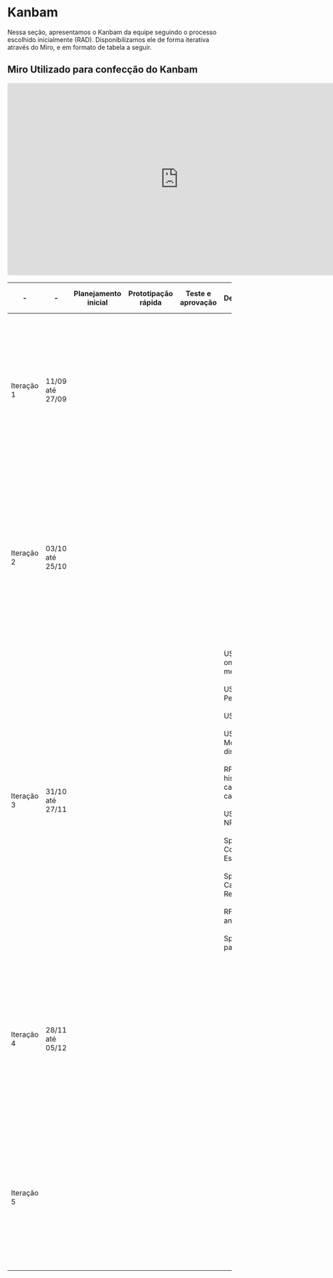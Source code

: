# Kanbam

Nessa seção, apresentamos o Kanbam da equipe seguindo o processo escolhido inicialmente (RAD). Disponibilizamos ele de forma iterativa através do Miro, e em formato de tabela a seguir.

## Miro Utilizado para confecção do Kanbam

<iframe width="768" height="432" src="https://miro.com/app/board/uXjVNOv3H60=/" frameborder="0" scrolling="no" allow="fullscreen; clipboard-read; clipboard-write" allowfullscreen></iframe>

| -          | -               | Planejamento inicial                                                                                                                                                 | Prototipação rápida | Teste e aprovação | Desenvolvimento                                                                                                                                                                                                                                                                                                                                | Teste e aprovação | Integração                                                                                                                              | OK / Implementação e release                                                                                                                                                                                                                                       |
| ---------- | --------------- | -------------------------------------------------------------------------------------------------------------------------------------------------------------------- | ------------------- | ----------------- | ---------------------------------------------------------------------------------------------------------------------------------------------------------------------------------------------------------------------------------------------------------------------------------------------------------------------------------------------- | ----------------- | --------------------------------------------------------------------------------------------------------------------------------------- | ------------------------------------------------------------------------------------------------------------------------------------------------------------------------------------------------------------------------------------------------------------------ |
| Iteração 1 | 11/09 até 27/09 |                                                                                                                                                                      |                     |                   |                                                                                                                                                                                                                                                                                                                                                |                   | Sprites da Crys<br><br>Sprites do NPC Guardião<br><br>Sprites do NPC Explorador<br><br>Itens de cada subregião do mapa<br><br>Mini-mapa | Elicitação de requisitos ( inicio da construção do BackLog)                                                                                                                                                                                                        |
| Iteração 2 | 03/10 até 25/10 |                                                                                                                                                                      |                     |                   |                                                                                                                                                                                                                                                                                                                                                |                   | Sprites Mãe da Crys<br><br>Subregiões do mapa                                                                                           | Atualização do Backlog <br><br>Definição e alterações no enredo<br><br>Desenvolvimento inicial DOD e DOR<br><br>Veri/Val do DoR e DoD dos insurgentes<br><br>Atividades com os Insurgentes<br><br>Configuração do ambiente inicial                                 |
| Iteração 3 | 31/10 até 27/11 |                                                                                                                                                                      |                     |                   | US4 - pescar o oniguiri-mecanica<br><br>US6 - Mini-game Pesca<br><br>US1 - Mini-mapa<br><br>US3 - Movimentar 4 direções<br><br>RFN6 - Ler a história de calamum caeruleum<br><br>US9 - dialogar NPCs<br><br>Sprites do Comandante Estelar<br><br>Sprites do NPC Caçadores de Recompensa<br><br>RFN2 sprites animados<br><br>Sprite Crys parada |                   | Arte de elementos do mini-game de pesca<br><br>Sprites do NPC Mercenários                                                               | Critérios de Aceitação <br><br>PBB HealthNet<br><br>Criação dos BDD's, e verificações dos Insurgentes<br><br>Registros Planning, Review e Retrospectiva<br><br>Enredo do projeto<br><br>Aprimoramento DOD e DOR após feedbacks<br><br>Atualizações na documentação |
| Iteração 4 | 28/11 até 05/12 | |                     |                   |                                                                                                                                                                                                                                                                                                                                                |                   |                                                                                                                                         |                                                                                                                                                                                                                                               US2 - acessar todas as subáreas <br><br>US5 - Mini-game Espacial - pular mecânica<br><br>US7 jogar minigame shape<br><br>US12 - Mini caderno<br><br> US11 - QUIZ NPC<br><br> Atividade de casos de uso         | 
| Iteração 5 |     |                     |                   |                                                                                                                                                                                                                                                                                                                                                |                   |                                                                                                                                         |                                                                                                                                                                        |US10 - Escolher facção <br><br>US9 - diálogo com NPC's<br><br>Correções gerais do codigo<br><br>Atualização do pages<br><br>BUGS         <br><br>Avaliação com cliente                                                                                  

